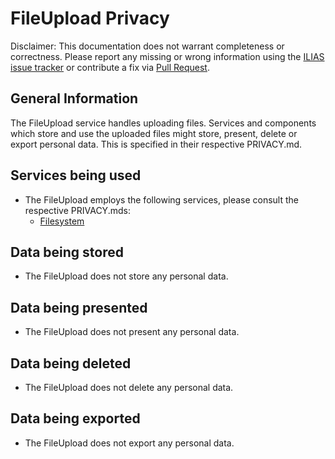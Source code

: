 # FileUpload Privacy
Disclaimer: This documentation does not warrant completeness or correctness. Please report any missing or wrong information using the [ILIAS issue tracker](https://mantis.ilias.de) or contribute a fix via [Pull Request](docs/development/contributing.md#pull-request-to-the-repositories).

## General Information
The FileUpload service handles uploading files.
Services and components which store and use the uploaded files might store, present, delete or export personal data. This is specified in their respective PRIVACY.md.

## Services being used
- The FileUpload employs the following services, please consult the respective PRIVACY.mds:
	- [Filesystem](../../src/Filesystem/PRIVACY.md)

## Data being stored
- The FileUpload does not store any personal data.

## Data being presented
- The FileUpload does not present any personal data.

## Data being deleted
- The FileUpload does not delete any personal data.

## Data being exported
- The FileUpload does not export any personal data.